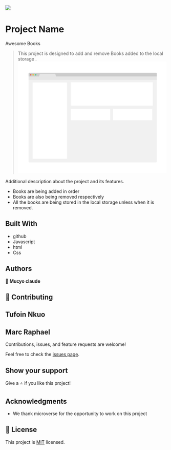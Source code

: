 
![](https://img.shields.io/badge/Microverse-blueviolet)

# Project Name
Awesome Books

> This  project is designed to add and remove Books added to the local storage .
![screenshot](./app_screenshot.png)

Additional description about the project and its features.
- Books are being added in order
- Books are also being removed respectively
- All the books are being stored in the local storage unless when it is removed.


## Built With
- github
- Javascript
- html
- Css

## Authors

👤 **Mucyo claude**

## 🤝 Contributing
## Tufoin Nkuo
## Marc Raphael

Contributions, issues, and feature requests are welcome!

Feel free to check the [issues page](../../issues/).

## Show your support

Give a ⭐️ if you like this project!

## Acknowledgments

- We thank microverse for the opportunity to work on this project

## 📝 License

This project is [MIT](./MIT.md) licensed.
